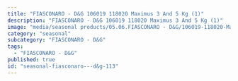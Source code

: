 ```yaml
---
title: "FIASCONARO - D&G 106019 118020 Maximus 3 And 5 Kg (1)"
description: "FIASCONARO - D&G 106019 118020 Maximus 3 And 5 Kg (1)"
image: "media/seasonal products/05.06.FIASCONARO - D&G/106019-118020-Maximus-3-and-5-kg-(1).jpg"
category: "seasonal"
subcategory: "FIASCONARO - D&G"
tags:
  - "FIASCONARO - D&G"
published: true
id: "seasonal-fiasconaro---d&g-113"
---
```

